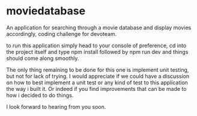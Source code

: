 # moviedatabase
An application for searching through a movie database and display movies accordingly, coding challenge for devoteam.


to run this application simply head to your console of preference, cd into the project itself and type npm install followed by npm run dev and things should come along smoothly.

The only thing remaining to be done for this one is implement unit testing, but not for lack of trying. I would appreciate if we could have a discussion on how to best implement a unit test or any kind of test to this application the way i built it. Or indeed if you find improvements that can be made to how i decided to do things. 

I look forward to hearing from you soon.